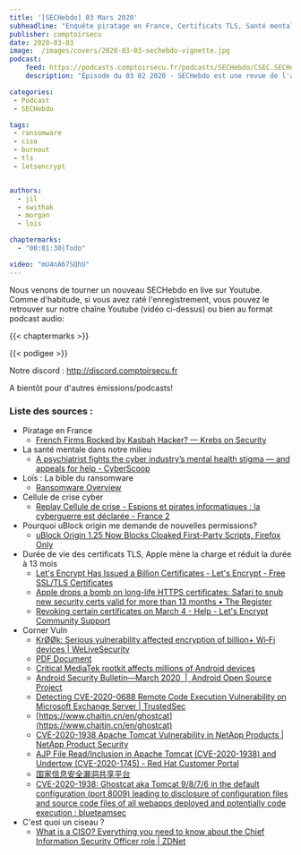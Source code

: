 ```yaml
---
title: '[SECHebdo] 03 Mars 2020'
subheadline: "Enquête piratage en France, Certificats TLS, Santé mentale & SSI, C'est quoi un CISO ?, CornerVuln, Bible Ransomware, etc."
publisher: comptoirsecu
date: 2020-03-03
image:  /images/covers/2020-03-03-sechebdo-vignette.jpg
podcast:
    feed: https://podcasts.comptoirsecu.fr/podcasts/SECHebdo/CSEC.SECHebdo.2020-03-03.m4a
    description: "Épisode du 03 02 2020 - SECHebdo est une revue de l'actualité cybersécurité réalisée en live sur Youtube, généralement le mardi soir."

categories:
 - Podcast
 - SECHebdo

tags:
 - ransomware
 - ciso
 - burnout
 - tls
 - letsencrypt


authors:
  - jil
  - swithak
  - morgan
  - lois

chaptermarks:
  - "00:01:30|Todo"

video: "mU4nA67SQhU"
---
```


Nous venons de tourner un nouveau SECHebdo en live sur Youtube. Comme d'habitude, si vous avez raté l'enregistrement, vous pouvez le retrouver sur notre chaîne Youtube (vidéo ci-dessus) ou bien au format podcast audio:

{{< chaptermarks >}}

{{< podigee >}}

Notre discord : <http://discord.comptoirsecu.fr>

A bientôt pour d'autres émissions/podcasts!

### Liste des sources :

*  Piratage en France
	* [French Firms Rocked by Kasbah Hacker? —  Krebs on Security](https://krebsonsecurity.com/2020/03/french-firms-rocked-by-kasbah-hacker/)
*  La santé mentale dans notre milieu
	* [A psychiatrist fights the cyber industry’s mental health stigma — and appeals for help - CyberScoop](https://www.cyberscoop.com/cybersecurity-mental-health-rsa-conference-ryan-louie/)
*  Loïs : La bible du ransomware
	* [Ransomware Overview](https://docs.google.com/spreadsheets/d/e/2PACX-1vRCVzG9JCzak3hNqqrVCTQQIzH0ty77BWiLEbDu-q9oxkhAamqnlYgtQ4gF85pF6j6g3GmQxivuvO1U/pubhtml#)
*  Cellule de crise cyber
	* [Replay Cellule de crise - Espions et pirates informatiques : la cyberguerre est déclarée - France 2](https://www.france.tv/france-2/cellule-de-crise/1276191-espions-et-pirates-informatiques-la-cyberguerre-est-declaree.html)
*  Pourquoi uBlock origin me demande de nouvelles permissions?
	* [uBlock Origin 1.25 Now Blocks Cloaked First-Party Scripts, Firefox Only](https://www.bleepingcomputer.com/news/security/ublock-origin-125-now-blocks-cloaked-first-party-scripts-firefox-only/)
*  Durée de vie des certificats TLS, Apple mène la charge et réduit la durée à 13 mois
	* [Let's Encrypt Has Issued a Billion Certificates -  Let's Encrypt - Free SSL/TLS Certificates](https://letsencrypt.org/2020/02/27/one-billion-certs.html)
	* [Apple drops a bomb on long-life HTTPS certificates: Safari to snub new security certs valid for more than 13 months • The Register](https://www.theregister.co.uk/AMP/2020/02/20/apple_shorter_cert_lifetime/)
	* [Revoking certain certificates on March 4 - Help - Let's Encrypt Community Support](https://community.letsencrypt.org/t/revoking-certain-certificates-on-march-4/114864)
*  Corner Vuln
	* [KrØØk: Serious vulnerability affected encryption of billion+ Wi‑Fi devices | WeLiveSecurity](https://www.welivesecurity.com/2020/02/26/krook-serious-vulnerability-affected-encryption-billion-wifi-devices/)
	* [PDF Document](https://www.welivesecurity.com/wp-content/uploads/2020/02/ESET_Kr00k.pdf)
	* [Critical MediaTek rootkit affects millions of Android devices](https://www.xda-developers.com/mediatek-su-rootkit-exploit/)
	* [Android Security Bulletin—March 2020  |  Android Open Source Project](https://source.android.com/security/bulletin/2020-03-01)
	* [Detecting CVE-2020-0688 Remote Code Execution Vulnerability on Microsoft Exchange Server | TrustedSec](https://www.trustedsec.com/blog/detecting-cve-20200688-remote-code-execution-vulnerability-on-microsoft-exchange-server/)
	* [https://www.chaitin.cn/en/ghostcat](https://www.chaitin.cn/en/ghostcat)
	* [CVE-2020-1938 Apache Tomcat Vulnerability in NetApp Products | NetApp Product Security](https://security.netapp.com/advisory/ntap-20200226-0002/)
	* [AJP File Read/Inclusion in Apache Tomcat (CVE-2020-1938) and Undertow (CVE-2020-1745) - Red Hat Customer Portal](https://access.redhat.com/solutions/4851251)
	* [国家信息安全漏洞共享平台](https://www.cnvd.org.cn/webinfo/show/5415)
	* [CVE-2020-1938: Ghostcat aka Tomcat 9/8/7/6 in the default configuration (port 8009) leading to disclosure of configuration files and source code files of all webapps deployed and potentially code execution : blueteamsec](https://www.reddit.com/r/blueteamsec/comments/fbcrxu/cve20201938_ghostcat_aka_tomcat_9876_in_the/)
*  C'est quoi un ciseau ?
	* [What is a CISO? Everything you need to know about the Chief Information Security Officer role | ZDNet](https://www.zdnet.com/article/what-is-a-ciso-everything-you-need-to-know-about-the-chief-information-security-officer/)
